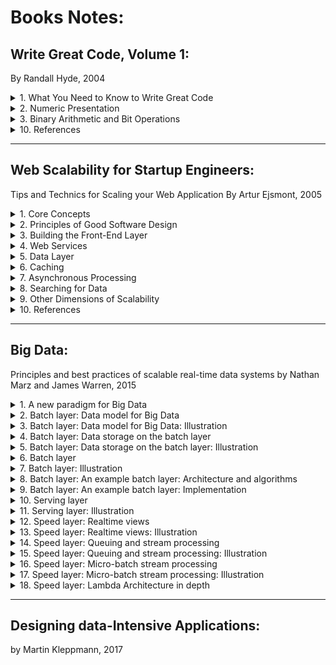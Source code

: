 # Books Notes:

## Write Great Code, Volume 1:
By Randall Hyde, 2004

<details>
<summary>1. What You Need to Know to Write Great Code</summary>
</details>

<details>
<summary>2. Numeric Presentation</summary>

- Radix: Base 
- Binary representation in programming languages: 
	- MASM t assembler adds a suffix: 
		- 1001b = 1001B = 10 base 10 
		- 1001 = One hundredand one base (radix) 10 
- Hexadecimal representation: 
	- How to make the difference between the numbers DEAD, BEEF, FEED, DEAF from standard program identifiers
	- C, C++, C#, Java add a prefix: 0xDEAD 
	- MASM adds a sufix h or H and should beggin with a digit (0-9): 
		- 0A001h, 234H
		- Something obiguous like "dead" would be written "0deadh" 
- Numeric String Presentation: 
	- Reading/writing a number from/to a user’s consol involve a string to number conversion (cin >> i in C++) 
	- A conversion from/to a string to/from a number is low 
	- It requires multiple steps
	- E.g., Conversation of a string to an unsigned integer: 
		- (1) Initialize an integer variable to 0 
		- (2) If there are no digits in the string, then the algorithm is complete and the variable holds the numeric value 
		- (3) Fetch the next digit (going from left to right) from the string 
		- (4) Multiply the variable by then and then add the digit fetched in step (3) 
		- Go to step (2) 
	- Converting an integer to a string takes even more effort 
		- It involves divisions by 10 
		- Division is very slow 
	- Great programmer will be careful the use of numeric/string conversions
		- Only use them when necessary 
- Internal numeric Representation: 
	- Make sure that your program use data objects that the machine can represent efficiently 
	- A Bit: 
	- A Nibble:
		- 4 bits
		- Most computer systems don’t provide efficient access to nibbles in memory 
	- A byte: 
		- 8 bits 
		- The smallest addressable Data item on many CPUs 
		- The CPU can efficiently retrieve data on a 8-bit boundary from memory 
		- It’s the smallest unit of a storage on most machines 
		- Many languages use bytes to represent objects that require fewer than 8 bits such as Boolean 
		- To describe bits within a bytes, a bit number is used: 
		- Bit 0: LO, the Low Order bit or Least Significant bit 
		- Bit 1: ...
		- Bit 7: HO, Highest Order or Most Significant bit 
	- A word: 
		- It has a different meaning depending on the CPU 
		- On some CPU, it’s a 16-bit Object 
		- On other CPU, it’s a 32-bit or 64-bit Object 
		- In the 80x86 terminology, it’s 16-bits quantity 
		- Bit number 0… 15, LO, HO 
	- A double word: 
		- It's also called: dword 
		- In the 80x86 terminology, it’s a 32-bit Object 
		- CPU handles efficiently objects up to a certain size (typically 32 or 64 bits) 
		- This doesn’t mean that we can’t work with larger objects 
		- It simply becomes less efficient to do so 
		- This is why you typically won’t see programme handling numeric objects much higher than about 128 or 256 bits
	- A Quad word: 64 bits 
	- A Long word: 128 bits (a convention in the book only) 
	- A tbyte: 
		- An 80-bit type that is on Intel 80x86 platforms 
		- The 80x86 CPU family uses tbyte variables to hold extended precision floating-point values and certain binary-coded decimal (BCD) values
- Signed Numbers - The 2’s complement numbering system: 
	- It uses the HO bit as a sign bit 
	- With n digits, we can represent -2^[n -1] to +2^[n-1] - 1
	- E.g., with a 8-bit number 0x80 (10000000) is the smalled 16-bit negative number
	- Negation Algorithm:
		- Invert all the bits in the number 
		- Add +1 and Ignore any overflow 
		- E.g. 1, 0x05 (+5) => (Inversion) 0xFA =>(+1) 0xFB (-5) 
		- E.g. 2, 0xFB (-5) => 0x04 => 0x05 (+5) 
		- E.g. 3, 0x80 (smallest negative number in 8-bit representation) => 0x7F => 0x80
	- Smallest negative number in n-bit doesn't have a positive representation in n-bit representation (see n-bit representation limit above)
	- A single negative value will have different representations depending on size of the representation:
		- E.g. 1, -64:
			- It's 0xC0 in a 8-bit representation 
			- It's 0xFFC0 in a 16-bit representation
		- E.g. 2, -126: 
			- It's 0x82 in 8-bit representation
			- It's 0xFF82 in a 16-bit representation
- Some useful Properties of Binary Numbers: 
	- If LO bit = 1 in a binary (integer) => odd
	- If LO bit = 0 in a binary (integer) => even 
	- If the n LO bit of a binary number all contain 0 => the number is evenly divisible by 2^n
		- 00011000 (+24) => it's divisible by 2^3 (+8)
		- 00101000 (+40) => it's divisible by 2^3 (+8)
		- 10101000 (-88) => it's divisible by 2^3 (+8)
	- If a binary value contains a 1 in bit position p and 0s everywhere else => it’s equal to 2^p
		- 00001000 (p: 3) is equal to 2^3 (+8)
		- 01000000 (p: 7) is equal to 2^7 (+128)
	- If a binary value contains all 1s from Bit 0 to bit p - 1 and 0 elsewhere => it’s equal to 2^p - 1
		- 00001111 (p: 4) is equal to 2^4 - 1 (+15)
		- 01111111 (p: 7) is equal to 2^7 - 1 (+127) 
	- Shifting all bits in a number to the left by 1 position multiplies the binary value by 2
		- Shift(00001110, -1):(14*2) 00011100 (1C:28)
		- What about signed binary numbers?
	- Shifting all bits of an unsigned binary number to the right by 1 position divides the number by 2
		- Shift(00001110, +1) (14/2) 00000111 (+7)
		- Shift(00000111, +1) (7/2) 00000011 (+3)
	- Multiplying 2 n-bit binary values together may require as many as 2*n bits to hold the result
	- Adding or substracting 2 n-bit binary values never requires more than n+1 bits to hold the result
	- Inverting all bits in a binary number is the same thing as negating (changing the sign) and then substracting 1 from the result
		- Not n = n * (-1) - 1
	- Incrementing (adding 1 to) the largest unsigned binary value for a given number of bits always produces a value of 0
	- Decrementing (substracting 1 from) zero always produces the largest unsigned binary value for a given number of bits
	- An n-bit value provides 2^n unique combinations of those bits
	- The value 2^n - 1 contains n bits, each containing the value 1
	- You should memorize all the powers of 2 from 2^0 through 2^16, as these values come up in programs all the time
- Sign Extension, Zero Extension, and Contraction:
	- Extension of a non-negative value is different from the extension of a negative value:
		- E.g. of a non-negative value: 0x40 in 8-bit is 0x0040 in 16-bit
		- E.g. of a negative value: 0x82 in 8-bit is 0xFF82 in 16-bit (see 2's compliment numbering system above)
	- The sign extension:
		- It's extending a value from some number of bits to a greater number of bits
		- It requires to copy the sign bit (1) into the additional HO bits in the new format
		- E.g., Assigning a smaller integer to a larger integer
		- It never fails but...
		- It isn't always free even if it seems easy
		- It may require more machine instructions than using data with 2 like-sized integer variables
		- It never fails
	- The zero extension:
		- It's the sign extension for unsigned values
		- It requires to copy 0 into the additional HO bits in the new format
		- It never fails but it isn't always free... see sign extension above
	- The sign contraction:
		- It's converting a value with some number of bits to the same value with a few number of bits
		- It can fail or generate a completly different number
		- E.g., sign contract of -448 from a 16-bit representation 0xFE40 to a 8-bit can fail or generate a different number 0x40 (+64)
		- C language simply stores the LO portion of the number into a smaller variable and throws away the HO portion 
		- The algorithm is:
		- 1st Check All HO bytes that we want to discard 
		- If any HO bytes contain a value different from either 0x00 or OxFF (sign), conversion can't be done
		- 2nd Check the HO bit of the resulting value
		- It must match every bit removed in the previous step (either 0s or 1s)
		- E.g., sign contract 16-bit values to 8-bit values:
		- 0xFF80 is possible (0x80): discarded byte is 0xFF, HO bit in the resulting number (80) is equal to bits removed (1s of 0xFF byte)
		- 0x0040 is possible (0x40): discarded byte is 0x00, HO bit in the resulting number (40) is equal to bits removed (0s of 0x00 byte)
		- 0x0100 isn't possible: discarded byte 0x01 isn't 0x00 nor 0xFF
		- 0xFF40 isn't possible: discarded byte 0xFF, HO bit in the resulting number (40) isn't equal to bits removed (1 of 0xFF byte)
	- Recommendations:
		- Use sign extension carefully as it isn't always free
		- Avoid sign contraction as much as possible
		- Compare the number to contract with upper and lower bounds values before contraction
		- In low-level languages such as C/C++, turn this into a macro (#define) otherwise our code may become unreadble
		- In high-level languages, a check may be done automatically, handle exceptions
- Saturation:

</details>

<details>
<summary>3. Binary Arithmetic and Bit Operations</summary>


</details>

<details>
<summary>10. References</summary>

- Books:
- Whitepapers:
- Articles:
- Talks:

</details>

---

## Web Scalability for Startup Engineers:
Tips and Technics for Scaling your Web Application
By Artur Ejsmont, 2005

<details>
<summary>1. Core Concepts</summary>

- Most scalability issues can be boiled down to just few measurements: 
	- Handling more data 
	- Handling higher concurrency levels 
	- Handling higher interaction rate 
- Vertical Scalability: 
	- Adding more I/O capacity by adding more hard drives in Redundant Array of Independent Disks (RAID) arrays 
	- I/O throughput and disk saturation are the main bottlenecks in database servers 
	- Adding more derived and setting up a RAID array can help to distribute reads and write across more devices 
	- RAID 10 
	- Improving I/O access times but switching to Solid-State drives (SSD). SSD and Sequential Read/write: The difference isn’t that big 
	- Even For some No SQL databases such as Cassandra, SSD is less attractive because of this sequential write/read
	- Reducing I/O operations by increasing RAM => this means more space for the file system cache and more working memory for the application
	- Improving network throughput upgrading network interfaces or installing new ones: 
		- Upgrade network provider’s connection or even upgrade your network adapters to allow greater throughput
	- Switching to servers with more processors or more virtual core (threads) 
	- Limits of Vertical Scaling: 
		- Cost: Cost of RAM of 256GB >>> RAM of 128GB ($18,000.00 >>> $3,000.00)
		- Database and applications limits due to Locks of share memory (lock contention)
- Isolation of services: 
	- It is moving different parts of the system to separate physical servers by installing each type of service on a separate physical machine
	- A service is an application like:
		- A web server (Apache for example) or 
		- A database engine (MySQL), 
		- File Transfer Protocol (FTP), 
		- DNS, cache, etc. 
	- Functional Partitioning: Divide your web app into smaller independent pieces and host them on separate machines 
		- Admin console where customers can manage their accounts: Machine 1, 
		- Main application business in Machine 2 
		- Each part of the app would use a different subdomain so that traffic would be directed to it based simply on the IP address of the web server 
- Content Delivery Network (CDN): 
	- It is a pScalability for Static Content 
	- A CDN is a hosted service that takes care of global distribution of static files (images, JavaScript, CSS, videos) 
	- It works as an HTTP proxy: 
		- Clients that need to download static files connect to one of the servers owned by the CDN provider instead of your servers 
		- If the CDN server doesn’t have the requested content yet, it asks your server for it and caches it from then on
	- This will reduce the amount of bandwidth your servers need
	- CDN would serve static content from the closest data center
- Horizontal Scalability: 
	- Distribution of the Traffic
	- Horizontally Scalable systems don’t need strong servers; they usually run on lots of cheap “commodity” servers
	- But it requires a specific architecture (different from 1 server system architecture)
	- Areas where it is easiest to achieve horizontally Scalability: Web Servers, Caches
	- Area where it is more difficult: databases, other persistence stores
	- Round-Robin DNS service: 
		- It used to distribute traffic among web servers 
		- It is a DNS server feature allowing you to resolve a single domain name to one of many IP addresses 
		- Once a client received an IP address, it will only communicate with the selected server 
- Web Services Layer (7): 
	- It contains our application logic (business)
	- It is decoupled from the front-end layer (presentation and business logic are decoupled)
	- It makes "Functional Partitions" easier to create
	- The communication protocol used between front-end app. and web services is usually "Representational State Transfer" (REST) or Simple Object Access Protocol (SOAP) 
	- They should be kept Stateless: this make easier to scale them horizontally
	- They're often deployed in parallel to front-end application servers rather than hidden behind them (because they're exposed to 3rd-Parties and directly to customers)
- Additional Components: Since frond-end servers and web services are stateless, web applications often deploy: 
	- Object caches (5): used by bother frond-end application servers and web services
	- Message queues (6): used to postpone some of the processing to a later stage and to delegate work to queue worker machines 
	- Queue Worker Machines (10): they're offline job-processing servers providing high-latency functions (such as asynchronous notifications and order fulfillment
- Data Persistence Layer: 
	- Most difficult layer to scale horizontally
	- It is an area of polyglot persistence: 
		- Where multiple data stores are used by the same company to leverage their unique benefits
		- It allows better scalability
- Application Architecture: 
	- Domain-Driven Design: It should evolve around the business model (it shouldn't revolve around a framework or any particular technology)
	- Front-end:
		- The layer translating between the public interface and internal service calls
		- It will live in Front-end Servers (should be as dumb as possible, see Front-end layer above)
		- It should allow communication over HTTP (AJAX, web sessions, for example)
		- It should be as a plugin that could be removed, replaced or plugged back in, plug mobile front-end or command line front-end
		- It should be decoupled from the web service layer (business logic) 
		- It shouldn't be aware of any databases/3rd-party services
		- It could send events to message queues and use cache back ends to increase the speed and scaling
		- Whenever we can cache an entire (fragment of) HTML page, we save much more processing time than caching just the related database query 
	- Web Services: 
		- This is called: Service-Oriented Architecture (SOA)
		- I don't consider SOAP, REST, JSON or XML in the definition of SOA, as they are implementation details
		- It will live only in the web services layer
		- It is where most of the processing has to happen
		- It is where most of the business logic should live
		- Multi-Layers Architecture, Hexagonal Architecture, Event-Driven Architecture
	- Supporting Technologies:
		- Message queues, application cache and search engine
		- They are usually 3rd party software products configured to work with our system
		- They could be considered as black boxes in the context of architecture
		- Data stores (Databases): they should also be considered as black boxes and as plug-and-play extensions
		- 3rd-party services: 
			- They are put outside of our system boundary 
			- They should be isolated by wrapping them in a layer of indirection (a good way to minimize the risk and our dependency on their availability)
	- Figure 1-10 High-level overview of the data center infrastructure:
		- ![Figure 1-10 High-level overview of the data center infrastructure](https://s3-us-west-2.amazonaws.com/hamidgasmi.com/Books/WebScalabilityforStartupEngineers/1-CoreConcepts-01.png)

</details>

<details>
<summary>2. Principles of Good Software Design</summary>

- Simplicity: Keep thing simple but no simpler
- Hide Complexity and Build Abstraction 
	- Local simplicity is achieved by ensuring that you can look at any single class/module/application and quickly understand what its purpose is and how it works 
		- When we look at a class:
			- We should be able to quickly understand how it works without knowing all the details of how other remote parts of the system work
			- We should only have to comprehend the class at hand to fully understand its behavior 
		- When we look at a module, 
			- We should be able to disregard the methods and think of the module as a set of classes 
		- When we look at an application, 
			- We should be able to identify key modules and their higher-level functions, 
			- but without the need to know the classes’ details 
		- When we look at a System, 
			- We should be able to see only our top level applications and identify their responsibilities 
			- without having to care about how they fulfill them 
	- At module level: No class should depend on more than few other interfaces or classes 
	- Avoid over engineering: 
		- This means building a solution that is much more complex than is really necessary
		- When we try to predict every possible use case and every edge case, we lose focus on the most common use cases
		- Good design allows you to add details and features later 
		- Build iteratively 
	- Test-Driven Development: 
		- Write tests first then implement the actual functionality 
		- Since we write tests first, we wouldn’t add unnecessary functionality as it would require us to write tests for it as well 
		- This allow us to focus on the output first (in other words the clients needs) before jumping on the solution 
		- Models of Simplicity in Software Design: 
			- Grails, Hadoop and Google Maps API are a few models of simplicity (great places for further study) 
			- Grails: Read Grails in Action and Spring Recipes 
			- Hadoop: (mapReduce paradigm, Hadoop platform). Open source
			- To read: MapReduce white paper and Hadoop in Action 
- Loose Coupling: to keep coupling between parts of our system as low as necessary
	- Avoiding unnecessary coupling by generating public getters/setters: never do it 
		- Make them protected/public only when it is really necessary 
		- Hide as much as we can and expose as little as possible 
	- Avoiding unnecessary coupling: 
		- When clients of a module/class need to invoke methods in a particular order for the work to be done correctly 
		- Often it's caused by bad api design, such as the existence of initialization functions 
		- Clients of modules/classes shouldn’t have to know how you expect them to use our code 
	- Avoiding unnecessary coupling by avoiding circular dependencies between layers of the same application/modules/classes 
	- A diagram of a well-designed module should look more like a tree (directed a cyclic graph) rather than a social network graph 
	- E.g. of loose coupling: the design of Unix command-line programs and their use of pipes
	- E.g. of loose coupling: Simple Logging Facade for Java (SLF4J) 
		- To check it’s structure and to compare to Log4J and Java Logging API 
	- Books to read regarding loose coupling: 1,2,10,12,14,22,27,31 
	- DRY - Don’t Repeat yourself: 
		- Avoid reimplementing functions that exists: hashing functions, sorting, b-trees, model view controller (MVC) frameworks, database abstraction layers 
		- Use libraries/tools/frameworks that do exist. Start 1st by searching online if there are any open-source alternative available out there 
		- Use Design Patterns. Books: 1, 7,10,36,1 
		- Create web services to avoid duplicating a functionality into each application 
	- Coding to Contract or coding to interface: 
		- By creating explicit contracts, we extract the thing that clients are allowed to see and depend upon 
		- For methods, the contract is their signature 
		- For classes, the contract is the public interface of the class: all accessible method and their signatures 
		- For modules, the contract includes all the publicly available classes/interfaces and their public method signatures 
		- For applications, the contract means some form of a web service API specification 
		- We should depend on the contracts instead of implementation whenever we can 
		- Interfaces should only depend on other interfaces and never on concrete classes 
		- Classes should depend on interfaces as much as possible 
	- Draw Diagrams: 
		- Use case, class diagram, module diagrams 
		- UML books: 1,7,10 
		- Tool: Cloud based too: draw.io 
- Single Responsibility: 
	- Classes should have one single responsibility and no more 
	- This will let our module/application/system decoupled and makes easy our unit tests
	- Guidelines: If a class breaks any of the guidelines below, it is a good indicator that we may need to revisit and potentially refactor it 
	- Class Length: Keep a class length below 2 to 4 screens of code 
	- Dependency: Ensure that our class depend on no more than 5 other interfaces/classes 
	- Ensure that a class has a specific goal/purpose 
	- Class Comment: 
		- Summarize the responsibility of the class in a single sentence
		- Put it in a comment on top of the class name 
		- If we find it hard to summarize the class responsibility, it usually means that our class does more than one thing 
	- On the higher level, module or application we should 
		- limit the scope of each of them 
		- Isolate them from the rest of the system by using an explicit interface (a web service, for example) 
		- summarize its responsibility in 1 or 2 sentences 
	- Helpful Concepts: 
		- Design Patterns as strategy, iterator, proxy and adapter (books: 5, 7) 
		- Domaine-driven design (book: 2) 
		- Good software design books (1, 3, 7)
- Open-Closed Principle: 
	- It stands for "open for extension and closed for modification" 
	- It "... Maximizes the number of decisions not made." - Robert Martin
	- It allows us to leave more options available and delay decisions about the details 
	- It reduces the need to change existing code 
	- We should make the code flexible: Generic types, Interfaces, Comparators
- Dependency Injection: 
	- It provides references to objects that the class depends on, instead of allowing the class to gather the dependencies itself 
	- It is about knowing as little as possible: 
		- It allows classes to "not know" how their dependencies are assembled, 
		- Where they come from, or what actual implementation are fulfilling their contracts 
	- It can be summarized as:
		- Not using the "new" keyword in our classes and 
		- Demanding instances of our dependencies to be provided to our class by its clients 
		- We could use a constructor-based dependency injection 
	- It is limited to object created and assembly of its dependencies 
	- E.g., Java Spring framework or Grails framework 
- Inversion of Control (IOC): 
	- It is a broad principle that includes Dependency Injection principle
	- It is a method of removing responsibilities of a class to make it simpler and less coupler to the rest of the system 
	- It is not having to know who will create and use your objects, how, or when 
	- Instead of us being in control of creating instances of our objects and invoking methods, 
	- We become the creator of plugins or extensions to the framework 
	- IOC will look at the web request and figure out which classes should be instantiated and which components should be delegated to
	- E.g., Spring, Symfony, Rails, Java EE containers 
	- Components of a good IOC framework include the following: 
		- We can create plugins for our framework 
		- Each plugin is independent and can be added or removed at any time 
		- Our framework can auto-detect these plugins, or there is a way of configuring which plugin should be used and how 
		- Our framework defines the interface for each plugin type and it isn't coupled to plugins themselves 
- Designing for Scale: 
	- It comes with costs: 
		- 90% of startups fail; 
		- 9% succeed moderately and have limited scalability need; 
		- < 1% of them ever grow to the size that requires horizontal scalability 
	- Do not overengineer by preparing for scale that we will never use
	- Estimate first carefully the most realistic scalability needs of our system and design accordingly
	- Could be broken down to 3 basic design techniques: 
		- Adding more clones: adding indistinguishable components 
		- Functional partitioning: dividing the system into smaller subsystem based on functionality 
		- Data partitioning: keeping a subset of the data on each machine 
- Adding More Clones: 
	- It is the easiest and most common scaling strategy 
	- It is design our application in a way that would allow to scale by simply adding more clones (an copy of a component or a server) 
	- It is to be able to send each request to a random clone and get a correct result 
	- Pay attention to where you keep the application state and how we propagate state changes among our clones 
		- It works best for stateless services: it doesn't depend on the local state of the server so processing the request doesn't affect the way the service behaves)
		- Not stateless services are also using this technique. It is challenging though because we need to find ways to synchronize (by using replication for example) all clones and make them interchangeable 
	- Adding more Web Servers Clones: 
		- It is to distribute the load equally among the all web servers 
		- It is done by a load balancer 
- Functional Partitioning: 
	- It is about creating subsystems out of different parts of our system 
	- From infrastructure perspective, functional partitioning is the isolation of different server roles 
	- We divide our data centers into different server types: object cache servers, message queue servers, queue workers, web servers, data store engines, and load balancers 
	- It is the key practices of SOA architecture 
	- Our services could share underlying infrastructure (data store servers, for example) or they could be hosted separately. By giving our services more autonomy, we promote coding to contract and allow each service to make independent decisions as to what components are required and what the best way to scale them out is 
- Data partitioning: 
	- It is to partition the data to keep subsets of it on each machine instead of cloning the entire data set onto each machine 
	- It is the most complex and expensive technique because we need to be able to locate the partition on which the data lives before sending queries to the servers and that queries spanning multiple partitions may become very inefficient and difficult to implement 
	- Share-nothing principle:
		- each server has its own subset of data, which it can control independently 
		- Each node (server) is autonomous and propagation (replication) and locking aren't needed 
- Design for Self-Healing (Availability, monitoring): 
	- It is designing software for high availability and self-healing 
	- A system is considered available as long as it performs its functions as expected from the client's perspective 
	- It doesn't matter if the system is experiencing internal partial failure as long as it does not affect the behavior that clients depend on 
	- Systems are measured in the "numbers of nines":
		- A system with availability of 2 nines is available 99% of the time (3.5 days of outage per year) 
		- A system with availability of 5 nines is available 99.999% of the time (5 minutes of outage per year) 
	- Failure must be considered a norm, not a special condition (hope for the best but prepare for the worst): with 1000 servers can easily give us a few failing servers every single day. There're other reason for failure such as power outages, network failures (timeouts for example) and human errors 
	- E.g.:
		- Netflix's Chaos Monkey. Netflix decided that the best way to prove that the system can handle failures is to actually cause them on an ongoing basis and observe how the system responds 
		- Crash-Only concept: the system should always be ready to crash, and whenever it reboots, it should be able to continue to work without human interaction (CouchDB implement this concept and doesn't even provide any shutdown functionality: if you want to stop a CouchDB instance, you just have to terminate it) 
	- In practice, it is mainly about removing single points of failure and graceful failover 
		- Single point of failure is any piece of infrastructure that is necessary for the system to work properly 
		- E.g., DNS server (Domain Name System) if we have only one; database master server; file store server 
		- Solution 1: Redundancy (if it is a good investment): is having more than one copy of each piece of data or each component of the infrastructure 
		- Solution 2: without a redundancy, special attention + prepare a disaster recovery plan (business continuity plan) for all pieces of infrastructures 
	- Self-Healing example: it is about minimizing the mean time to recovery and automating the repair process. An example is: Cassandra 
		- Mean time to recovery is the key component of the availability equation. Mean time to failure / (mean time to failure + mean time to recovery) 
		- So if you can't control mean time to failure (if you're using cloud infrastructure for example), we need to focus on mean time to recovery. In fact, Cloud hosting services like AWS use cheaper hardware, trading low failure rates for low price

</details>

<details>
<summary>3. Building the Front-End Layer</summary>

- Approaches to building web application:
	- Traditional multipage web application: 
		- Each request result is the browser reloading an entire page with the response received from the server
		- 2 decade old but still used for its simplicity
		- In the scope of this book
	- Single-page application (SPAs):
		- These execute the most business logic in the browser
		- They built in JavaScript (mainly)
		- Web servers often reduced to providing a data api and security layer
		- Any action on user interface, JavaScript code may initiate asynchronous calls to the server to load/save data
		- Based on the response received, JavaScript code replaces parts of the user interface
		- Popular with AngularJS and mobile app framework like Sencha Touch and Ionic
		- It isn’t in this book scope
	- Hybrid applications:
		- They way modern web application are built
		- Hybrid of 2 approaches above
- Managing State
	- State: it is any data The would have to be synchronized between servers to make them identical
	- Stateless: property of a service/server/object 
		- It doesn’t hold any data (state)
		- It makes instances of the same type interchangeable
		- It allows better Scalability
		- They delegate to external services/servers/objects any data that need to be synchronized across other servers/services/objects
	- Stateful:
		- It does hold data that other instances can’t access
		- Examples: user session data, local files, local memory state, locks
- Types of states stored in the frontend layer:
	- Managing HTTP Session:
	- HTTP protocol is stateless
	- There’re techniques to create a concept of a session on top of HTTP so that sever could recognize multiple requests from the same user as parts of same session
	- HTTP Sessions are implemented using cookies
	- To make services dealing with sessions stateless, there’re 3 ways:
		- Store session state in cookies: simple but could reduce performance if session size is big
		- Delegate the session storage to an external data store: Memcached, Redis, DynamoDB, Cassandra, Teracotta an object-clustering technology for Java JVM-based languages (Groovy, Scala, Java) Teracostta allows for transparent object access from multiple machines by introducing synchronization, distributed locking , and consistency guarantees
		- Use a load balancer that supports sticky sessions: web servers are stateful but the load balancer assigns a web server for each client and by injecting a load balancer cookie (additional) to the responses, it allows to keep track of each user is assigned to which server It isn’t recommended!
- Managing files: there’re 2 types of files
	- User-generated content being uploaded to our servers
	- Files generated by our system that need to be downloaded by the user:
		- Sometimes, we can get away with generating files on the fly and avoid storing them
		- But in many cases, we need to store the files in their exact form to ensure they will never change (invoices)
	- Technology: Simple Storage Service (S3 private or public bucket), Azure Blob Storage as the distributed file storage for our files. Cheap and a good fit in the early stages of development, when it may not make sense to store all files internally on our infrastructure
	- Public files: We should always use a content delivery network (CDN) provider to deliver public files to our users. By setting a long expiration policy on public files, we’ll allow CDN to cache them effectively forever. Then, the original servers will receive less traffic, thereby making them easier to scale
	- Private files: CDN isn’t used. Simple storage service (S3 private bucket, for example)
	- Technology 2: 
		- build our own file storage and delivery solution 
		- Look for open source components, but we’ll most likely need to build and integrate the system ourself (considerable amount of work) 
		- To use Redundant Array of Independent Disk (RAID) controllers and distribute files among your file servers (if lot of files to store but do not need a lot of throughput) 
		- Think about high availability issues (Redundancy on 1 drive may not be enough, to store files on multiple physical servers) 
		- Think about a lot of concurrent reads and writes on the same files
		- We may then need to partition a larger number of smaller file servers or use SSDs to prove higher throughput and lower random access times
		- To consider partitioning our files by uploading them to a randomly selected server and then storing the location of the file in the metadata database. As we need more servers, we can then use weighted random server selection, which allows us to specify the % of new files written to each node
		- High availability can be achieved by RAID controllers, or make our application copy each file to 2 servers at same time or use something like rsync to keep each of our “master” file servers in sync with the slave
	- Technology 3: opt for an “out of the box”, open-source data store to store our files. MongoDB allows us to store files within a MongoDB cluster by using GridFS 
		- GridFS is a MongoDB extension that splits files into smaller chunks and stores them inside MongoDB collections as if they were regular documents
		- Benefit: we only need to scale 1 system, and we can leverage partitioning and replication provided by MongoDB instead of implementing our own
		- It may add some performance overhead
	- Technology 3 Similar: Astyanax Chunked Object Store release as open-source by Netflix
		- It uses Cassandra as the underlying data store
		- This allows us to leverage Cassandra’s core features like transparent partitioning, redundancy, and failover
		- It then adds file storage-specific features on top of Cassandra’s data model
		- It optimized access by randomizing the download order of chunks to avoid hotspots within the cluster
		- It may add some performance overhead
		- Learn more about distributed file systems like google file system (GFS), Hadoop Distributed File System (HDFS), ClusterFS, and fully distributed and fault-tolerant design
- Managing Other Types of State:
	- E.g., local server cache, application in-memory state, resource locks
	- Frontend cache could be inconsistent and application are sensitive to that (eCommerce cached prices)
		- if they’re in each web server. For example: real-time bidding application. Complexity to coordinate invalidation of old cached data in all caches
		- Solution (Stateless): Shared Object Cache: so there is only 1 copy of each object and it could invalidate more easily
		- Some use cases aren’t sensitive to cache inconsistency. For example, online blogging plateform like Tumblr.com
	- Resource Lock:
		- They’re used to prevent race conditions and sync access shared resources
		- In some cases, they’re used in frontend layer to guarantee exclusive access to some resources 
		- Distributed Lock System is needed here: 
		- lock state should be pushed out of the application server (same way as http state)
			Create an independent service for locks
			Used this service on all web app servers to share locks globally
			Downside: increases latency
			Tech related to Java: Zookeeper with Curator library developed by Netflix. 47, L16, L17
			Tech related to PHP or Ruby: simple lock based on atomic operations of NoSQL data stores (add operation in Memcached)
			Locks could be implemented with Redis, MySQL and postgreSQL
- Components of the Scalable Front End
	- DNS(Domain Name System):
	- It is to find the server IP address
	- It is recommended to use a 3rd party hosted service
	- Amazon Tech: Route 53 (it is seamlessly integrated with amazon ecosystem such as Elastic Load Balancer)
	- Amazon Tech: latency based routing of Route 53 to direct clients to the closest data center. L20-L21-L22. It works as GeoDNS but the data center is selected based on the latency measurement It is more robust than GeoDNS as measurements could change over time, depending on network congestion, outages, and routing pattern 
	- GeoDNS: Data center is chosen based on location of the client
	- Other tech: easydns.com, dnsmadeeasy.com, dnsimple.com, dyn.com: they all offer similar level of service, latencies and uptime guarantees (L23-L34)
	- Load Balancers:
		- Before, DNS used to be used as load balancers (Round-Robin DNS). It is not recommended now a days since they aren’t transparent for clients (removing or adding a web server isn’t good since clients may have cached the IP address and will still use the old ones + propagation delays)
		- It is recommended to use a load balancer. DNS will have 1 IP address. No dns change is load balancers are removed/added
		- Benefit 1: hidden server maintenance:
			Take a web server out or the load balancer pool
			Wait for all active connections to « drain » and the safety shut down the web server without affecting even a single client
			Good for « rolling updates » and deploy new software across the cluster without any downtime
		- Benefit 2: Seamlessly increase capacity:
			Add more web servers at any time: transparent for clients
		- Benefit 3: efficient failure management
			Quickly Remove any faulty server and replace it if needed
		- Benefit 4: automated scaling:
			If cloud based hosting with ability to configure auto-scaling 
			Amazon, open stack, rackspace
			Add/remove servers could be done automatically throughout the day
		- Benefit 4: effective resource management:
			To use Secure Sockets Layer (SSL) offloading to reduce web servers needs
			Also called SSL termination
			It is a load balancer feature allowing us to handle all SSL encryption/decryption work on the load balancer and use unencrypted connections internally »
			It is recommended
	- Load Balancer as a Hosted Service:
		- If web app is hosted on AmazonEC2 or Azure: this solution is then recommended
		- Elastic Load Balancer (ELB): it is cheapest and simplest solution to start with (one less component to manage)
		- ELB scales transparently (done by Amazon)
		- ELB has built-in high availability. Do not worry about it becoming a single point of failure
		- ELB is cost effective with minimal up-front costs
		- ELB integrates with auto scaling and allows for automatic EC2 instance replacement in case of web server failures
		- ELB can perform SSL termination
		- ELB supports graceful back-end server termination by use of the connection draining feature
		- ELB can be fully managed using Amazon SDK so that we can automate LB config changes 
		- Downside of ELB: it needs some time to « warm up » and scale out. If you get sudden spikes in traffic that requires doubling capacity in a matter of seconds or minutes, ELB may be be too slow
		- They (ELB or Azure’s LB) allow internal load balancers
	- Self-Managed Software-Based Load Balancer:
		- It is an open-source software-based LB
		- Good If hosted on a cloud with LB or doesn’t meet our requirements
		- Tech Reverse Proxy such as Nginx
		- Specialized open-source LB product like HAProxy
		- Nginx is also a reverse HTTP proxy: it can cache http responses from our servers. This quality makes it a great candidate for internal web service LB
		- HAProxy: simple. It has built-in High-Availability support. Could be configured either as a layer 4 or layer 7 LB
			When it is set up to be a Layer 4 proxy, it doesn’t inspect higher level protocols to distribute the traffic. This allow HAProxy to be a LB for any protocol, not just HTTP/HTTPs
			When it is set up to be a Layer 7 proxy, it supports sticky sessions and SSL termination but needs more resource in this case
	- Hardware Load Balancer:
		- A dedicated device for LB
		- Good if we’re hosting a high-traffic website in our own physical data center
		- Tech: devices like Big-IP from F5 or Netscaler from Citrix
		- Hardware optimized for LB: L25-L26
		- Expensive
- Web Server:
	- They shouldn’t have much business logic
	- They should be treated as a presentation and web service results aggregation Layer
	- Tech: dynamic languages: PHP, Python, Groovy, Ruby, JavaScript (Node.js). They make frontend problems easy to solve such as SEO, AJAX, internationalization, and daily template changes
	- Not recommended tech: pure java or C or a constraining framework like Java EE, JSF, or CGI
	- It is beneficial to have the same technology stack across all of our layers
	- How to choose a tech stack: L27-L28
- Caching:
	- 1st integrate a CDN: we can use it to proxy all of the web requests coming to our servers, or we can use it solely for static files like images, CSS, and JavaScript files Not all web app can use a CDN to effectively cache entire pages
	- 2nd implement reverse proxies: CDN isn’t always possible: more personalized our content is and the more dynamic the nature of our web app, the harder it becomes to cache entire http responses. In this case, we may be better off deploying our own reverse proxy servers to gain more control over what is cached and for how long Reverse proxies tech: Varnish, Nginx
	- 3rd Store data directly in the Browser: modern browsers allow us to store up to megabytes of data
		- Good for web app for mobile clients or SPAs
	- 4th Object Cache on Web Servers: if requests can’t be satisfied from browser caches or reverse proxies
		- Tech: Redis, Memcached
		- Examples: Facebook w62, Printerest L31, Reddit L32, Tumblr L33
- Auto-Scaling:
	- Scale out or scale down automatically depending on the volume of the traffic and server load
	- It is a technique rather than a component of our infrastructure
	- By using the history volume of the traffic (days, weekends, time of the day), scale out or scale down accordingly
	- Tech: Amazon, azure, Rackspace
	- For Amazon requirement for auto-scaling:
		- EC2, 
		- Create a web server image (Amazon Machine Image -AMI
		- Configure AMI to be able to bootstrap itself and join the cluster automatically
		- Everything needed for a new EC2 instance to be fully functional web server must be in the AMI file itself, passed in by AMI launch parameters, or fetched from a remote data store
		- We can also use Amazon storage services like SimpleDB to store bootstrap configuration for EC2 instances
		- Next, we can create an auto-scaling group to define scaling policies. It is a logical presentation of our web server cluster and it can have policies like « add 2 servers when CPU utilization is over 80% »
		- Amazon has a powerful policy framework, allowing us to schedule scaling events and set multiple threshold for different system metrics collected by Cloud Watch (a hosted service used to gather system-level metrics) »
		- When we create an auto-scaling group, we can also decide to use Amazon ELB. Then new instances added to the auto-scaling group will be automatically added to the LB pool as soon as they complete boostrapping
		- Peak: good user experience?
		- Trough: in a cost-effective manner
- Deployment Examples:
	- AWS Scenario:
		- Good for young startups
		- Amazon CloudFront: Amazon’s CDN
		- S3 buckets: location to store static files. It could be public or private
	- Private Data Center: 
		- CDN and DNS is recommended to use a 3rd party providers
	- Private data center good if:
		- We may require more predictable latencies and throughput. Hosting on our own hardware let’s us achieve submilisecond server-to-server round trips
		- Hardware servers are much more powerful than virtual servers. We’ll need many fewer machines when migrating from the cloud to bare hardware
		- Buying servers up front is expensive for a small company, but once it’s network engineering team grows and is managing over hundred servers, it may become cheaper to have our own servers rather than renting « compute units » Vertical scaling is in general more effective when done using our own hardware (RAM, I/O, SSD drives are still very expensive in the cloud when compared to regular servers)
		- Strict legal restrictions
	- Shared files deployment: depends on the throughput and data size. It is recommended solutions where the application doesn’t have to know how files are stores and replicated 
		- FTP server (File Transfer Protocol): simple
		- SAN (Storage Area Network): sophisticated
		- NoSQL data stores: sophisticated
	- We’ll need to be able to serve these files via a CDN:
		- We’ll need to put a layer of web servers in front of our file storage to allow public access to our files via the CDN
	- Books: 8, 48, 49
		- Modern web framework Spring: 14
		- Grails: 22,34: they promote good web app architecture
		- Cloud hosting: 29, w34-w36,w38

</details>

<details>
<summary>4. Web Services </summary>

- Designing Web Services:
	- Web Services an an Alternative Presentation Layer:
		- Oldest approach: Build web app 1st and then add web services on top of it
		- Monolithic approach
		- Easy to implement. Could be good for MVPs since business model isn’t tested. But not good from scalability perdpective	
	- The API-First Approach:
		- It is a new approach
		- It implies designing and building api contracts first and then building clients consuming that API
		- It came 1st as a solution to the problem of multiple user interfaces
		- It is usually much more difficult in practice than it might sound
		- It is better suited for more stable companies than it is for early-phase startups
		- It may be a cleaner way to build software, but it requires more planning, knowledge about your final requirements, and engineering resources as it takes more experience to design a scalable web service and make it flexible at the same time
	- Pragmatic Approach:
		- Learn and fail fast: no api first approach
		- Then once the idea is tested, implement a web service
		- As a result of this mixed approach, we’re likely going to end up with a combination of tightly coupled small web applucation of little business value and a set of web services fulfilling more significant and well-defined needs
- Types of Web Services:
	- Function-Centric Services:
		- The concept is to be able to call functions’ or objects’ methods on remote machines without the need to know how they are implemented (language, architecture)
		- All arguments and data needed to execute that function would be serialized and sent over the network to a machine that is supposed to execute it… serialize the result and send it back over the network
		- In practice, this was much more difficult to implement across programming languages, Central Processing Unit (CPU) architectures, run-time environments as everyone had to agree on a strict and precise way of passing arguments, converting values, and handling errors… additionally, we have to deal with resource locking, security, network latencies, concurrency, and contracts upgrades
		- There were a few types: Common Object Request Broker Architecture (CORBA), Extensible Markup Language - Remote Procédure Call (XML-RPC), Distributed Component Object Model (DCOM), and Simple Object Access Peotocol (SOAP)
		- SOAP became the dominant technology
		- SOAP implementation is to use XML to describe and encode messages and the HTTP to transport request and responses between clients and servers (WSDL and XSD files)
		- Impraticable with web technologies like PHP
		- We can’t use HTTP-level caching with SOAP: because soap requests are issued by sending XML documents (request parameters and method names are contained in the XML document itself The Uniform Resource Locator URL doesn’t contain all the information needed to perform the remote procedure call)
		- The fact above makes SOAP much less scalable in applucation where the web service response could be cached by a reverse proxy
		- Some SOAP ws-* are stateful
		- Not recommended!
	- Ressource-Centric Services
		- Each resource can be treated as a type of object, and there are only few operations that can be performed on the objects (create, delete, update, and fetch)
		- REST Framework: an HTTP service with a routing mechanism to map the URL patterns to our code
		- Drawbacks: Clients won't be able to auto-generate the client code or discover the web service behavior
		- Benefit: it is less strict, allowing nonbreaking changes to be released to the server side without the need to recompile and redeploy the clients
		- A way to go around the problem of discoverability is for the service provider to build and share libraries for common languages Client code needs to be written only once and then can be reused by multiple customers/partners This puts burden on the service provider, but allows you to reduce onboarding friction and create even better abstraction than autogenerated code would
		- Security: the client would 1st authenticate (often using Oauth 2) and then provide the authentication token in HTTP headers of each requests 
		- REST services depend on HTTPS
		- They're stateless and public operations performed using GET method could be cached transparently by HTTP caches
- Scaling REST Web Services - Keep Service Machines Stateless:
		- Push all shared state out of our web service machines onto shared data stores like object caches, databases, and message queues (see previous chapter)
		- The only type that is safe to keep on our web service machines are cached objects, which don't need to be synchronized or invalidated in any way. By definition, cache is disposable and can be rebuilt at any point of time, so server failure doesn't cause any data loss
		- Use cases where we'll need to share some state between our web service machines:
			- Security: as our web service is likely going to require clients to pass some authentication token with each web service request (token to be validated on the web service side). The best approach is to use a shared in-memory object cache by mapping the authentication token and have each web service machine reach out for data needed at request time (this makes easy to invalidate it when users' permissions change)
			- How to support resource Locking: this could be handled by distributed lock systems (Zookeeper) or develop our own lock service using a data store of our choice. To make sure our web services scale, we should avoid resource locks for as long as possible and look for alternative ways to synchronize parallel processes (it is challenging and creates an opportunity for our service to stall or fail) Alternatives of locks are sometimes possible: use optimistic concurrency control where we check the state before the final update; use message queues as a way to decouple components and remove the need for resource locking
			- How to avoid deadlocks: If we decide to use locks, it is important to acquire them in a consistent order. For example, if we're locking 2 user accounts to transfer funds between them, make sure we always lock them in the same order (the account with an alphanumerically lower account # gets locked first)
			- Lock granularity: if we go with locks, we need to strike a balance between having to acquire a lot of fine-grained locks and having coarse lock that block access to large sets of data 
			- Fine-grained locks increase latency as we keep sending requests to the distributed locks service. They may also increase the complexity and losing clarity as to how locks are being acquired and from where => source for deadlocks
			- Few coarse locks: may reduce the latency and risk of deadlocks, but we can hurt our concurrency at the same time, as multiple web service threads can be blocked waiting on the same resource lock		
		- Application-level transactions: transactions can become difficult to implement, especially if we want to expose transactional guarantees in our web service contract and then coordinate higher-level distributed transactions on top of these services
			- A distributed transaction is a set of internal service steps and external web service calls that either complete together or fail entirely (it is similar to database transaction). The most common method of implementing distributed transactions is the 2 Phase Commit (2 PC) algorithm Stay away from distributed transactions and consider alternatives instead
			- Alternative 1: is to not support them at all
			- Alternative 2: is to provide a mechanism of compensating transaction. A compensating transaction can be used to revert the result of an operation that was issued as part of a larger logical transaction that has failed
- Scaling REST Web Services - Caching Service Responses:
		- It is about using the power of HTTP protocol caching (Get requests: Make sure 1st than it doesn't cause any state change or data updates... Even logs that could be useful for BI and advertising teams)
		- Be careful to web servers' local object caches. This could make each local cache to have its version
		- Identify web services which require authentication and which do not 
			- Authenticated REST endpoints could make each user to see different data based on their permissions. This means that the URL isn't enough to produce the response for the particular user
			- Instead the HTTP cache would need to include the authentication headers when building the caching key
			- This cache separation (a separate cache for each user) is good if our users should see different data, but it is wasteful if they should actually see the same thing
			- Authenticated REST resources by using HTTP headers like Vary
			- To leverage HTTP caching: make as many of our resources public as possible. This allows us to have a single cached object for each URL
- Scaling REST Web Services - Functional Partitioning:
		- It is a way to split a service into a set of smaller, fairly independent web services, where each of them focuses on a subset of functionality of the overall system
		- For example for an e-Commerce website, we could have two functional partitioning. 1st one for products and the second one for customers
		- The 2 functional partitioning could have differences in access patterns (More reads for products; more write for customers) => this result in different scalability needs
		- Does it make sense to use the same caching for both services?
		- Does it make sense to use the same type of data store?
		- Are both services equally critical to the business, and is the nature of the data they store the same?
		- Do we need to implement both of these vastly different web services using the same technology stack?
		- It would be best if we could answer "No" to these questions
		- Be careful of performing functional partitioning too early or creating too many partitions: when new use cases arise that require a combination of data and features present in multiple web services. For example, what if we need to built a recommendation service where we need data from both services (products and customers)

</details>

<details>
<summary>5. Data Layer</summary>

- Scalling a relational database engine (MySQL):
	- Replication: have multiples copies (clones) of the same data stored on different machines
		- Master-Slaves replication:
			- 1 Master dedicated for clients' writes requests (CUD: Creates, Updates, Deletes)
			- N Slaves dedicated for clients' read requests (R: Reads)
			- Synchronization (Master - Slave servers) is done through a log file called a binlog
			- The master writes CUD binlog statements in with a statement sequence # 
			- Each Slave server copies statements from binlog file to its a relay log file. Then statements are executed on slave's dataset 
			- Each slave server maintains the offset of the most recently seen statement from which to execute next statements
			- Master and its Slaves servers replication is asynchronous: The master server writes on its own binglog file regardless if any slave servers are connected or not. The slave servers know where they left off and make sure to get the right updates
			- Therefore, Master and Slaves servers are decoupled	
			- Replication lag: it takes some time to a data to be replicated on all slave servers. It should take < 1 second
			- Reads could be distributed on slave server (a Slave 1 for regular application queries, a Slave 2 for slow read queries such as reporting queries)
			- Use it to perform zero-downtime backups
			- Slave failure: If a slave server dies, we can simply take it out of rotation (stop sending requests to that server). It isn't a big concern
			- Master failure: MySQL doesn't support automatic failover or any mechanism of automated promotion of slave to a master. It is a manual process (find out a slave that is most up to date. Then reconfigure it to become a master. Make sure that the remaining slave servers are identical to the new master. Reconfigure them to replicate from the new master) 
			- We have a single source of truth semantics
		- Master-Master replication:
			- 2 master servers that could accept writes
			- Circular Replication: Master A replicates from Master B and Master B replicates from Master A
			- Binlog stores: the server name the statement was originally written to. This way, a statement isn't executed twice on the same server
			- Complex but it is a could be used as a faster solution for master server failover: In case of Master A failure, our application can be quickly reconfigured to direct all writes to Master B
			- Masters can also have the same number of slave servers. Our application can be then running with equal capacity using either of the groups
			- This could be used to upgrade our software/hardware with minimal downtime (upgrade one group at a time)
			- It isn't recommended to let the application write on both masters at same time: higher complexity and risk of data inconsistency Use auto-increment and UUID() in a specific way to make sure we never end up with the same sequence # being generated on both masters at the same time (see below) 
			- It isn't a scalability tool: master servers perform all writes (they don't do less) + additional writes relay log. Master servers have the same data size (more memory, more disk...)
			- We lose a single source of truth semantics
		- Ring Replication:
			- When 3 or more master servers
			- It is the worst replication variants discussed so far
			- Reduce availability (higher chance of one of servers failing) and makes failure recovery more difficult
			- This increases replication lag: each write jumps from master to master until it makes a circle (if 4 master servers and 0.5 second for each replication then: 1.5 second for all replication)
			- We lose a single source of truth semantics
		- Replication challenges:
			- Rebuilding a MySQL slave is manual process: In fact, MySQL doesn't allow us to bootstrap a slave from an empty database. We need a consistent backup of all of the data and the corresponding sequence # of the last statement that was executed. From there, the slave server could be started and it will begin catching up with the replication backlog. It could be long for busy databases
			- Master failure management: see Master-Slaves replication above
			- Replication lag:
				- How to make sure that a read request that happen after a write get the most recent data?
				- No matter which server we ask, there may be an update on its way from the master that can't be seen yet
				- This is called eventual consistency
				- To prevent this timing issue, one approach is to cache the data that has been written on the client side so that we wouldn't need to read the data that we have just written
			- It isn't a way to scale data set size (since the whole data set is cloned in all servers)
			- There're many ways in which we can break MySQL replication or end up with inconsistent data: 
				- Using functions that generate random numbers or 
				- Executing an update statement with a limit clause may result in a different value written on the master and on its slaves 
				- Once master and slaves get out of sync, we are in serious trouble, as all of the following CUD statements may also behave differently on each of the servers
				- Open-Source tools that can help us to discover such problems: pt-table-checksum, pt-table-sync
			- Deploy multiple levels of slaves to increase the read capacity:
				- A good way to Scale the number of read queries per second
	- Data Partitioning (Sharding):
		- It is to divide the data set into smaller pieces so that it could be distributed across multiple machines
		- It is a scaling tool since none of the servers would need to deal with the entire data set
		- The servers become independent from one another, as they share nothing (in the simple sharding scenario)
		- Choosing the Sharding Key: It a way to find the server (the shard) where the data is stored by using the sharding key: 
		- Mapping with an Algorithm that allow us to map the sharding key value to the actual server number ()
			- This will make difficult to scale up: if new servers are added, the mapping algorithm will change and return wrong server # 
			- For example, modulo based mapping, with 3 servers (0, 1, 2), user id = 8 would return server 2
			- But with 4 servers (0, 1, 2, 3), user id = 8 would return 0
		- The mapping should allow servers to end up with roughly the same amount of data
			- For example, Sharding based on country of origin won't assure an equal distribution
			- Some servers will have large data sets
			- Eventually, they will end up in situation where one bucket becomes so large that it can't be handled by a single machine any more!
		- Mapping with a separate database: 
			- We could look up at the server # based on the sharding key value
			- It fix the issue above of adding new shards
			- Data could be migrated incrementally from one server to another, one account at a time
			- To migrate a user, we need to lock their account, migrate the data, update data mapping table and then unlock the user account
			- Migrate top sales clients to separate dedicated database instances to give them more capacity (sales scenario)
			- Or in another scenario, if activity isn't a good thing, migrate top noise clients into a database with all noisy users to punish them for consuming too many resources
			- Implementation: We could use a MySQL database and use Master server that would be the source of truth + replicate that data to all of the shards + Cache to prevent any replication lag issue
		- Mapping modulo function + logical database number:
			- We use the modulo function to map from the sharding key value to the database #, but each database is just a logical MySQL database rather that a physical machine
			- Low cost and minimal increase of complexity
			- 1st, we decide how many machines we want to start with (let's say: 2)
			- Then, we forecast how many machines, we may need down the road (let's say: 32)
			- In the example above (2 initial machines and 32 forecasted ones), we create 16 databases on each of the physical server
			- In server A, we could name the databases: db-00 to db-15 and in server B: db-16 to db-31
			- We deploy the exact same schema to each of these databases so that they're identical (see schema below)
			- At the same time, we implement the mapping function in our code that allow us to find the database # and the physical server # based on the sharding key value
			- When we need to scale out, we simply split our physical server in two and modify our mapping server function
			- Data migrations aren't needed (save time)
			- Small downtime for scaling out
		- Ids aren't unique across shards (since they're generated using auto increment and databases don't know anything about one another) 
			- It may be acceptable
			- Or if we wanted to have a globally unique IDS, we could use: auto_increment_offset
		- Implementation:
			- It could be done on our application layer on top of any data store
			- Some data stores provide automatic sharding and data distribution out of the box
		- Challenges:
			- We can't execute queries spanning multiple shards (databases are independent). Execute on each shard then reprocess (merge, aggregate or group) on top of all sub results. For example, the product with TOP sales on each shard isn't necessary the product with TOP sales for the whole application!
			- We lose the ACID properties of our database as a whole. For example, if an update is needed on all shards, it could succeed on 1 share and it is committed but could fail on another shard and rolledback!
			- Get unique Ids globally: the application may need to enforce these rules 
				□ MySQL: use auto-increment with an offset to ensure that each shard generates different #
				□ Redis: use INCR command to increase the value of selected counter and return it in an atomic fashion. This way, we could have multiple clients requesting a new identifier in parallel and each of them would end up with a different value (guaranteeing global uniqueness)
			- Lot of extra work to scale out (add new servers): see above
			- A solution of all challenges above is to use a cloud hosting provider (Azure SQL Database Elastic Scale is set of libraries and supporting services that take responsibility for sharding, shard management, data migration, mapping, and even cross-shard query execution)
	- Put it all together:
		- Situation	How to scale
		- Many more reads than writes	1. Replication: Scale reads by adding read replica servers
			- They've the exact copy of the data that the master database has
			- The reads will be done then from the slave databases
			- The writes will be done in the master database
		- If it ins't enough	1. Functional partitioning: Split the database into 2 functional components
			- Example: 
			- Store all of the user-centric data on one database and the rest of the data in a separate database
			- At the same time, we could split the functionality of our web services layer into 2 independent web services. Each of them will deal with one of the servers above
			- Functional partitioning + Replication (situation 1 and 2):
				- A functional server could be replicated (Master/Slaves) if needed
				- A slave could be used as a backup: failover slave
- Scalling with No SQL:
	- Eric Brewer's CAP theorem: it is impossible to build a distributed system that would simultaneously guarantee Consistency, availability and Partition tolerance
	- Consistency ensures that all of the nodes see the same data at the same time
	- Availability guarantees that any available node can server client requests even when other nodes fail
	- Partition tolerance ensures that the system can operate even in the face of network failures where communication between nodes is impossible
	- CAP theorem was popularized under a simplified label: "Consistency, Availability, or Partition tolerance: Pick 2"
	- Eventual Consistency:
		- A property of a system where different nodes may have different versions of the data,
		- But where state changes eventually propagate to all of the servers
		- Conflicts could happen: an item updated in 2 different servers at the same time
		- A conflict could be resolved by "The most recent write wins" policy. It is simple but it may lead to some data being lost
		- Dynamo: A conflict could also be resolved by clients: all conflicting values are kept. When a client asks for that data, it would then return the conflicted version of the data, letting the client decide how to resolve the conflict. For example for Amazon shopping card, if there're 2 shopping cards version, the client service will merge them
		- Cassandra: employs self-healing strategies. 10% of reads sent to Cassandra nodes trigger a background read repair mechanism: After a response is sent to the client, the Cassandra node fetches the requested data from all of the replicas, compares their values, and sends updates back to any node with inconsistent or stale data
		- Some eventually consistent systems, such as Cassandra, allow clients to fine-tune the guarantees and tradeoffs made by specifying the consistency level of each query independently. We can choose which queries require more consistency and which ones can deal with stale data
	- Quorum Consistency: means the majority of the replicas agree on the result 
		- When we write using quorum consistency, the majority of the servers need to confirm that they have persisted our change
		- Reading using quorum means that the majority of the replicas need to respond so that the most up-to-date copy of the data can be found and returned to the client
		- Good to trade latency for consistency: we need to wait longer for the majority of the servers to respond but we get the freshest data
	- Faster Recovery to Increase Availability:
		- A good example is MongoDB
		- Data is automatically sharded and distributed among multiple servers. Each piece of data belongs to a single server, and anyone who wants to update data needs to talk to the server responsible for that data
		- Any time a severs becomes unavailable, MongoDB rejects all writes to the data that the server was responsible for
		- MongoDB supports replica sets and it is recommended to setup each of the shards as a replica set
		- In replica sets, multiple servers share the same data, with a single server being elected as a primary. Whenever the primary node fails, an election process is initiated to decide which of the remaining nodes should take over the primary role. Once the new primary node is elected, replication within the replica set resumes and the new primary node's data is replicated to the remaining nodes. This way, the window of unavailability can be minimized by automatic and prompt failover
		- MongoDB is "more" to CP: Consistency and Partition Tolerance. But: if the primary node failed before our changes got replicated to secondary nodes, our changes would be permanently lost	
	- Cassandra Topology:
		- It is built at facebook and could be seen as a merger of design patterns borrowed from BigTable (google) and Dynamo (Amazon)
		- All its nodes are functionally equal
		- It doesn't have a single point of failure, and all of its nodes perform the exact same functions 
		- Clients can connect to any of Cassandra's nodes 
		- When they connect to one, that node becomes the client's session coordinator
		- Clients send all of their requests to the session coordinator and the coordinator takes responsibility for all of the internal cluster activities like replication or sharding
		- Although Cassandra nodes have same function in the cluster, they are not identical: each node has a dataset it is responsible for
		- Cassandra data model is based on a wide column: we create tables and then each table can have an unlimited number of rows
		- Different rows may have different columns (fields) and they may live on different servers in the cluster
		- Downside (searching): to access data in any of the columns, we need to know which row are we looking for. And to locate the row, we need to know its row key
		- It supports a form of replication (different from replication in MySQL): there is no master-slave relationship between servers. Each copy of the data is equal important
		- Administration is done automatically: for example replacement of a node that is down because all the data that is in this server is also stored on multiple servers

</details>

<details>
<summary>6. Caching</summary>

- It is used in numerous technologies: 
	- CPU memory caches, 
	- hard drive caches, 
	- Linux OS file caches, 
	- DNS client caches, 
	- HTTP proxies and reverse proxies, and 
	- different types of application object caches
- Definition:
	- Each object in the cache is identified by its cache key
	- The only way to locate an object is by performing an extract match on the cache key
	- It is usually stored in memory
	- If we try to cache more objects than can fit in our cache, we’ll need to remove older objects before we can add new ones
	- Objects are cached for a predefined amount of time called Time To Live (TTL)
- Cache Hit Ration:
	- It is the single most important metric 
	- It is the number of requests served by the same cached result
	- E.g., if we can serve the same cached result to satisfy 10 requests on average, our cache hit ratio is 90%. This is because we need to generate each object once instead of 10 times
- 3 Factors that are affecting the cache hit ratio:
	- Cache key space:
		- It is the number of all possible cache keys our application could generate
		- Statistically, the more unique cache keys our application generates, the less chance we have to reuse ant one of them
		- We should always consider ways to reduce the number of possible cache keys
	- Cache Space:
		- Items # that we can store in our cache before running out of space
		- It depends directly on the average size of our objects and the size of our cache
		- The size is limited since the cache is usually in the memory
		- It is expensive (since the memory is expensive)
		- Replacing (evicting) objects reduces our cache hit ratio
	- Longevity (TTL):
		- It is how long, on average, each object can be stored in cache before expiring or being invalidated
		- The longer we can cache our object for, the higher the chance of reusing each cached object
		- However, be careful to stale data when data is cached for too long!		
	- Use cases with a high ratio of reads to writes are good candidates
	- Use cases with data updating very often may render cache useless
- Caching based on HTTP:
	- Its type is: read-through cache
	- This means that the application isn’t aware of the existence of this cache
	- It is positioned transparently between the application and its data sources 
	- Few extensions have been added to the HTTP specification, allowing different parts of the web infrastructure to cache HTTP responses
	- There’re many different HTTP headers related to caching, and
	- There’re HTML metatags related to caching,
	- This makes understanding HTTP caching a bit more difficult
	- Related technologies work as read-through caches: if the request can’t be satisfied from cache, the client connects to the read-through cache rather than to the origin server that generates the actual response
	- Read-Through cache are transparent to the client since it is using the same interface as the service
	- This give the flexibility of allowing to add layers (chains) of caching to the HTTP stack without needing to modify any of the clients
	- We can use the same http headers to control caching of our web, static resources such as images, and web service responses (REST-ful services)
	- HTTP Caching Headers:
		- "Pragma: no-cache": can be interpreted differently by different implementations
		- "Cache-Control": 
			- It was added to the HTTP 1.1 specification
			- It is supported by most browsers and caching packages
			- It allows to specify multiple options: no-cache, private, public, no-store, max-age, must-revalidate...
			- private: Indicates the result is specific to the user who requested it. Only browsers will be able to cache it because intermediate caches would not have the knowledge of what identifies a use)
			- public: Indicates the response can be shared between users as long as it has not expired. The response is either public or private
			- no-store: Indicates the response should not be stored/persisted on disks by any of the
			intermediate caches. The response can only be cached in memory. We should include this option any time our response contains sensitive user information so that neither the browser nor other intermediate caches store this data on disk
			- no-cache: Indicates the response should not be cached. Actually, it states that the cache needs to ask the server whether this response is still valid every time users request the same resource
			- max-age (not recommended): Indicates the TTL of the response. It can be expressed in a few ways, causing potential inconsistency It is less backwards compatible and depend on the Expires HTTP
			header instead (see below)
			- no-transform: Indicates the response should be served without any modifications such as CDN provider image transcoding to reduce their size
			- must-revalidate: Indicates that once the response becomes stale, it cannot be returned to clients without revalidation. Although caches may return stale objects under certain conditions, for example, if the client explicitly allows it or if the cache loses connection to the origin server. By using must-revalidate, we tell caches to stop serving stale responses no matter what. Any time a client asks for a stale object, the cache will then be forced to request it from the origin server
			- The Cache-Control header is rarely used by the clients (it is possible though) and it has slightly different semantics when included in the request. For example, the max-age option included in the requests tells caches that the client cannot accept objects that are older than max-age seconds, even if these objects were still considered fresh by the cache
		- Expires Header (recommended): 
			- It allows to specify an absolute point in time when the object becomes stale
			- A cached object is considered fresh as long as its expiration time has not passed
		- Vary header: 
			- It is to tell caches that we may need to generate multiple variations of the response based on some HTTP request headers
			- For example Vary: Accept-Encoding: indicates that we may return responses encoded in different ways depending on the Accept-Encoding header that the client sends to our web server. Clients who accept gzip encoding will get a compressed response, whereas others who cannot support gzip will get an uncompressed response
			
	- Cache Scenarios:
		- The best scenario is allowing our clients to cache a response forever. We may want to apply it for all of our static content (images, CSS, or JavaScript files)
- Custom object Cache:
	- It’s type is cache-aside cache
	- This means that the application is aware of its existence
	- The application actively uses it to store and retrieve objects (it isn’t transparent)
	- It could be imagined as key-values stores with support of object expiration
	- Client-Side Caches:
		- It is the cache that is located directly in the client's device
		- Did
- Scaling Object Caches:
	- Client-Side caches: can not be scaled, as there is no way to affect the amount of memory that browsers allow us to use
	- The web server local caches:
		- They’re usually scaled by falling back to the file system, as there is no other way to distribute or grow cache that, by definition, lives on a single server
		- In some scenarios, 
			- we may have a very Data pool where each cached object can be cached for a long period of time but objects are accessed relatively rarely
			- It may be good idea to use the local file system of our web servers to store cached objects as serialized files rather than storing them in the memory of the shared cache cluster
		- Accessing cached objects stored on the file system is slower, but it doesn’t require remote connections, 
		- So the web server becomes more independent and insulated from the other subsystem’ failures
		- File-based caches can also be cheaper because the disk storage is much cheaper than operating memory and we don’t need to create a separate cluster just for the shared object cache
		- Given the rising popularity of SSD drives, file system-based caches may be a cheap and fast random access memory (RAM) alternative
	- Distributed object caches:
		- It may scaled in different way depending on the technology used
		- Data partitioning (see Chapter 2 & 5) is the best way to go
		- It allows to scale the throughput and the overall memory pool of our cluster
		- Some tech’ like Oracle Coherence support data partitioning out of the box
		- Most open-source solutions like Memcached and Redis are simpler than that and rely on client-side partitioning 
			- For example, Memcached’s libMemcached client library’s built-in features to partition the data among multiple servers (each cache object is assigned to a single server without any redundancy or coordination between cache servers). This is an example of the share-nothing approach
			- Using consistent hashing is very important here (like libMemcached one):
			- All possible cache keys are represented as a range of numbers, with the beginning and end joined to create a circle
			- Then we place all of our servers on the circle, an equal distance from one another
			- Then we declare that each server is responsible for the cache keys sitting between it and the next server (moving clockwise along the server)
			- This way, by knowing the cache key and how many servers we have in the cluster, we can always find out which server is responsible for the data we’re looking for
			- Scaling our cache cluster horizontally (add a new server), causes each server to move slightly on the ring. This was, only a small subset of the cache keys get reassigned between servers, causing a relatively small cache-miss wave
			- A naive mapping approach like a modulo function that would map a cache key to a server # will reassign our cache keys (purging our entire cache) each time a server is added or removed from the cluster
	- Data Replication:
		- Some caches, like Redis, allow for master-slave replication deployment
		- Use case: one of our cache key became so “hot” that all web servers needed to fetch it concurrently, we could benefit from read replicas 
		- Rather than all clients needing the cache object connecting to a single server, we could scale the cluster by adding read-only replicas of each node in the cluster
- Caching Rules of Thumb:
	- Cache High Up the Call Stack:
		- The higher up the call stack we can cache, the more resources we can save
		- Client Caches (http and object caches): saved 100% of resources
		- HTTP reverse Proxies/CDN: saved 98% of resources
		- Web App Servers local caches / Distributed Caches: saves 75% of resources
		- HTTP Reverse Proxies: saved 66% of resources
		- Web Service Servers (local caches/Distributed Caches): saved 50% of resources
		- Main Data Store: Saved 0% of resources
		- The same principle applies within our application code. If we can cache an entire page fragment, we’ll save more time and resources than caching just the database query that was used to render this page fragment
		- Avoiding the web requests reaching our servers is the ultimate goal, but even when it isn’t possible, we should still try to cache as high up the call stack as we can		
	- Reuse Cache Among Users:
		- Always try to reuse the same cached object for as many requests/users as we can:
			- Reduce the number of possible cache key (see example below)
			- Increase our cache pool
			- Extend the TTL of our objects
		- Caching objects that are never requested again is simply a waste of time and resources
		- Use case:
			- A Web API which input is GPS location
			- For example, return all restaurant near a GPS location: 151.209146
			- The challenge is the GPS location will be different for 2 locations far by just a few steps
			- This is making the URL different and rendering our cache completely useless
			- A better approach would be to round the GPS location to 3 decimal places: 151.210
			- Each person within the same street block could reuse the same search limit
			- Instead of having billions of possible locations with the city limits, we reduce the number of possible locations and increase our chances of serving responses from cache
			- If the URL doesn’t contain user-specific data and isn’t personalized, there is no reason why we shouldn’t reuse the entire HTTP response by adding public HTTP caching headers
			- For Sydney city for example, this would reduce the number of possible user locations to less than 1 million. Having just 1 million possible responses would let us cache then efficiently in a reverse proxy layer or even a dynamic content CDN. Because restaurant details are unlikely to change rapidly, we should be able to cache service responses for hours without causing any business impact, increasing our cache hit ratio even further
		- If it isn't possible to cache entire pages, maybe it is possible to cache page fragments or use some other trick to reduce the number of possible cache key
	- Where to Start Caching:
		- To prioritize what needs to be cached 1st, use a simple metric of aggregated time spent generating a particular type of response
		- Aggregated time spent = time spent per request * number of request
	- Cache Invalidation Is Difficult:
		- It is difficult because cached objects are usually a result of computation that takes multiple data source as it input
		- Whenever any of these days sources changes, we should invalidate all of the cached objects that have used it as input
		- Also, each piece of content may have multiple representations, in which case all of them would have to be removed from cache 
	- E.g. an eCommerce website 1: We could cache all of the search queries that we send to the data store: query results for paginated product lists, keyword searches, category pages, and product pages
		- If we wanted to keep all the data in our cache consistent, anytime a product’s details change, we would have to invalidate all the cached objects that contain that product
		- But how will we find all the search results that might have contained a product without running all of these queries?
		- How will we construct the cache keys for all the category listings and find the right page offset on all paginated lists to invalidate just the right objects?
		- That is exactly the problem. There is no easy way to do that
	- E.g. an eCommerce website 2: 
		- The best alternative is to set a short TTL on our cached objects so that data won’t be stale too long 
		- It isn’t always efficient
	- E.g. an eCommerce website 3 (Hybrid solution): 
		- In cases where our business doesn’t allow data inconsistency, we may also consider caching partial results and going to the data source for the missing “critical” i formation
		- If our business required us to always display the exact price and stock availability, 
		- We could still Cache most of the product information and complex query results
		- The only extra work that we would need to do is fetch the exact stock and price for each item from the main data store before the rendering results
		- This solution isn’t perfect, it reduces the # of complex queries that data store needs to process and trades them for a set of much simpler “WHERE product_id IN (…)”
	- For more details on this subject, 2 white papers to read:
		- W6: explains a clever algorithm for query subspace invalidation, where we create “groups” of items to be invalidated
		- W62: describes how Facebook invalidates cache entries by adding cache keys to their MySQL replication logs. This allows them to replicate cache invalidation commands across data centers and ensures cache invalidation after a data store update
	- Recommendations:
		- Even if cache invalidation algorithms are interesting to learn, it isn’t recommended implementing them unless absolutely necessary
		- Avoid cache invalidation altogether for as long as possible and using TTL-based expiration instead
		- Short TTL or a hybrid solution (see above) is enough to satisfy the business needs

</details>

<details>
<summary>7. Asynchronous Processing</summary>

- In Synchronous processing is: 
	- A caller (function/thread/process/app) sends a request to get something done and it waits for a response before continuing its own work 
	- A called usually depends on the result of the operation and can’t continue without it
- Asynchronous processing:
	- It's about issuing requests that don’t block a caller's execution 
	- A called never waits idle for responses from services it depends upon 
	- Requests are sent and processing continues without ever being blocked 
	- It is about Fire-and-forget model
- Customers don’t like to wait:
	- It is dangerous to block user interactions, as users become impatient very quickly
	- Whenever a web app « freezes » for a second or two, users tend to reload the page, click on the back button, or simply abandon the application
	- Users of a corporate web app that provides business-critical processes are more forgiving because they have to get their job done
	- Users clicking around the Web on their way to work have no tolerance for waiting, and we are likely to lose them if our application forces them to wait
- E.g., AJAX:
	- Asynchronous processing doesn’t always have to be purely fire-and-forget 
	- It can allow for the results of the asynchronous call to be consumed by the caller using callbacks
	- AJAX is a good example of how it can be made simple for us
		- If an email message was triggered from JavaScript running in the browser,
		- We could handle its results by providing a callback function declared in place
	- A Callback: 
		- It is a construct of asynchronous processing where the caller doesn’t block while waiting for the result of the operation, but provides a mechanism to be notified once the operation is finished
		- It is a function, an object, or an endpoint that gets invoked whenever the asynchronous call is completed
		- It is common in user interface environments, as it allows tasks to execute in the background, parallel to user interactions
- Queue:
- QueueConsumer:
- Message Consumer:
	- It could be multithreaded
- They’re decoupled
- We can have all the executions above in separate servers as different processes
- Nonblocking I/O:
	- It refers to input/output operations that do not block the client code’s execution
	- When using nonblocking I/O libraries, our code doesn’t wait while we read data from disk or write to a network socket
	- Anytime we make a nonblocking I/O call, we provide a callback function, which becomes responsible for handling the output of the operation
- Message Queues:
	- Even if our application or programming language language runtime doesn’t support asynchronous processing, we can use message queues to achieve asynchronous processing
	- It is a component that buffers and distributes asynchronous requests
	- In the message queue context, messages are assumed to be one-way, fire-and-forget requests
	- We can think of a message as a piece of XML or Json with all of the data that is needed to perform the requested operation
	- They’re created by message producers
	- They’re delivered to message consumers who perform the asynchronous action on behalf of the producer
	- Message producers and consumers in scalable systems usually:
		- They run as separate processes or separate execution threads
		- They’re often hosted on different servers and can be implemented in different technologies to allow further flexibility
		- They can independently of each other
		- They’re only coupled by the message format and message queue location
	- Independently from producers, the message queue arranges messages in a sequence to be delivered to consumers
	- The queue benefits:
		- Nonblocking communication between producer and consumer. Producers don’t have to wait for the consumers to become available
		- Producers and Consumers can be scaled separately
			- We can add more producers at any time without overloading the system
			- We can also increase the number of consumers independently from producers and can be hosted in separate machine
- Message Producers:
	- They’re called also message publisher
	- Message publishing refers to the action of sending a message by producers
	- It is up to the developer to decide where producers should execute and when they should publish their messages
	- Application can have multiple producers, publishing the same type of message in different parts of the codebase
	- The message format is the contract between producers and consumers: it is important to define it well and validate it strictly
	- Using XML or Json format allows for producers and consumers to be implemented in different languages and work independently of one another 

</details>

<details>
<summary>8. Searching for Data</summary>
</details>

<details>
<summary>9. Other Dimensions of Scalability</summary>
</details>

<details>
<summary>10. References</summary>

- Books:
	- Web Operation: Keeping the Data on Time (John Allspaw, Jesse Robbins, 2010)
	- Beautiful Architecture: Leading Thinkers Reveal the Hidden Beauty in Software Design (Diomidis Spinellis, Georgios Gousious, 2009) 
	- The Art of Capacity Planning: Scaling Web Resources (John Allspaw, 2008)
	- Design Patterns: Elements of Reusable O-O Software (Eric Gamma, Richard Helm, Ralph Jonhson, John Vlissides, 1994)
	- Web Sites: Performance Best Practices for Web Developers (Steve Souders, 2009)
	- The Art of Lean Software Development (Curt Hibbs, 2009)
	- Patterns of Entreprise Application Architecture (Martin Fowler, 2002)
	- Team Geek (Brian Fitzpatrick, Ben Collins-Sussman, 2012)
	- RabbitMQ in Action: Distributed Messaging for Everyone (Alvaro Videla, Jason Williams, 2012)
	- The Art of Application Performance Testing: Help for Programmers and Quality Assurance (Ian Molyneaux, 2009)
	- Spring Recipes: A Problem Solution Approach (Gary Mak, 2008)
- Whitepapers:
- Articles:
- Talks:

</details>

---


## Big Data:
Principles and best practices of scalable real-time data systems
by Nathan Marz and James Warren, 2015

<details>
<summary>1. A new paradigm for Big Data</summary>

- Scaling with a traditional database:
- NoSQL is not a panacea 
- First principles:
	- Information type:
		- Derived information: from other pieces of information
		- Data: rawest information which isn't derived from any other information
	- Function: anything we could ever imagine doing with data can expressed as a function that takes in all the data we have as input 
- Desired properties of a Big Data System: 
	- Robustness and fault tolerance: 
		- Systems need to behave correctly despite machines going down randomly, 
		- Systems need to behave correctly despite the complex semantics of consistency in distributed databases, etc. 
		- Part of making a Big data system robust is avoiding these complexities so that we can easily reason about the system
		- Humain-fault tolerant (an oft-overlooked property): 
			- In production it’s inevitable that someone will make a mistake
			- With immutability and recomputation into the core of data system, the system will be innately resilient to human error by providing a clear and simple mechanism for recovery 
	- Low latency reads and updates:
		- Read latency requirement: very low: between a few milliseconds to a few hundred milliseconds
		- Update latency requirements very between applications: 
			- Some applications require updates to propagate immediately 
			- Other applications: a latency of a few hours is fine
			- We need to be able to achieve low latency reads and updates without compromising the robustness of the system
	- scalability:
		- It’s the ability to maintain performance in the face of increasing data or load by adding resources to the system
		- The Lambda Architecture is horizontally scalable across all layers of the system stack: scaling is accomplished by adding more machines
	- Generalization: 
		- The Lambda Architecture is based on functions of all data
		- The Lambda Architecture generalizes to all applications, whether financial management systems, social media analytics, scientific apps. Social networking, etc.
	- Extensibility: 
		- Extensible systems allow functionalities to be added with a minimal development cost... 
		- E.g., Part of making a system extensible is making it easy to do large-scale migrations
	- Ad hoc queries:
	- Minimal maintenance:
		- Maintenance is a tax on developers
		- It's the work required to keep a system running smoothly
		- It includes anticipating when to add machines to scale, keeping processes up and running, and debugging anything that goes wrong in production
		- Choose components that have as little implementation complexity as possible: 
		- Rely on components that have simple machanisms underlying them: simple algorithms and simple components
		- The more complex a system, the more likely something will go wrong
		- The Lambda Architecture pushes complexity out of the core components and into pieces of the system whose outputs are disardable after a few hours
	- Debuggability
		- To be able to trace
		- The Lambda Architecture handles it through the functional nature of the batch layer and by preferring to use recomputation algorithms when possible
- The problems with fully incremental architectures:
	- Characteristics 
		- It uses of read/write dbs
		- It maintains db state incrementally
		- It's a lot more fundamental than just relational vs. non-relational
		- E.g., Counting pageviews would be to process a new pageview by adding one to the counter for its URL
		- It's a Familiar complexity: People got used to it; they don't realize it's possible to avoid its problems with a different architecture
	- Operational compexity: online compaction
		- Parts of the index become unused => they take space => it needs to be reclaimed to prevent the disk for filling up
		- Compaction is too expensive: it requires high CPU and disks; It lowers the performance during the compaction period
		- Cascading failure: if too many machines compact simultaneously, the load they were supporting will have to be handled by other machines in the cluster
	- Extreme complexity of achieving eventual consistency:
		- A Highly Available (HA) system allows for queries and updates even in the presence of machine or partial network failure
		- A consistent system returns results that take into account all previous writes
		- HA competes with consistency
		- CAP theorem shows that is's impossible to achive HA and consistency in the same system in the presence of network partitions
		- HA system sometimes returns stale results during a network partitions
		- Eventual consistency requires an amazing amount of complexity
	- Lack of human-fault tolerance:
		- A synchronous system makes updates directy to the database => it leads to data corruption
		- It's solved by making a system asynchronous: adding an event log layer but it doesn't resolve underlying complexities
- Fully incremental solution vs. Lambda Architecture solution:
	- E.g., The query on pageview analytics and is done on two kinds of data coming in: 
	- Pageviews: contain a user ID, URL, and timestamp 
	- Equivs: 
		- It contains user IDs mappings refering to the same person 
		- It allows to compute the number of unique visitors to a URL over a range of time
		- E.g., an equiv between the email sally@gmail.com and the username sally 
		- If sally@gmail.com also registers for the username sally2, then you would have an equiv between sally@gmail.com and sally2. 
	- Queries should be up to date with all data and respond with minimal latency (< 0.1 s)
	- The challenge is with those equivs: 
		- If a person visits the same URL in a time range with 2 user IDs connected via equivs (even transitively), 
		- It should only count as one visit 
		- A new equiv coming in can change the results for any query over any time range for any URL
	- The best possible fully incremental solution is shown in detail in chapter 10
	- The Lambda Architecture solution is built up in chapters 8, 9, 14, and 15	 
	- The 2 solutions can be compared on three axes Accuracy, Latency and, Throughput
	- Both must make approximations, but the fully incremental version is forced to use an inferior approximation technique with a 3–5x worse error rate
	- Performing queries is significantly more expensive in the fully incremental version, affecting latency and Throughput
	- The most striking difference is the fully incremental version’s need to use special hardware:
		- to achieve a reasonable throughput
		- Because it must do many random access lookups to resolve queries
		- It’s practically required to use solid state drives to avoid becoming bottlenecked on disk seeks
	- The a Lambda Architecture:
		- It can produce solutions with higher performance in every respect 
		- It avoids the complexity that plagues fully incremental architecture
- Lambda Architecture: 
	- Its main idea is to build Big Data systems as a series of layers
		- Each layer satisfies a subset of the properties above 
		- Each layer builds upon the functionality provided by the layers beneath it
	- Ideally, we could run the functions on the fly: if it were possible, it would take a huge amount of resources to do and would be unreasonably expensive
	- The most obvious alternative approach is to have 3 layers: Batch layer + Serving layer + Speed layer
	- The Batch layer:
		- It stores the master copy of the dataset: immutable and very large
		- It uses a batch-processing systems (E.g., Hadoop) to precompute batch views on that master dataset = function(all data)
		- Its batch view is an indexed precomputed view (key [url, day]) that can be accessed with random reads
		- It's high-latency operation: It's always behind; it won't contain the newest data
		- Its batch computations are written like single-threaded programs, and we get parallelism for free 
		- It’s easy to write robust, highly scalable computations on the batch layer 
		- It scales by adding new machines
	- The Serving layer:
		The batch layer emits batch views as the result of its functions. The next step is to load the views somewhere so that they can be queried. This is where the serving layer comes in. The serving layer is a specialized distributed database that loads in a batch view and makes it possible to do random reads on it (see figure 1.9). When new batch views are available, the serving layer automatically swaps those in so that more up-to-date results are available. 
		A serving layer database supports batch updates and random reads. Most notably, it doesn’t need to support random writes. This is a very important point, as random writes cause most of the complexity in databases. By not supporting random writes, these databases are extremely simple. That simplicity makes them robust, predictable, easy to configure, and easy to operate. ElephantDB, the serving layer database you’ll learn to use in this book, is only a few thousand lines of code.

	- The speed layer: 
 
1.7.3. Batch and serving layers satisfy almost all properties 
The batch and serving layers support arbitrary queries on an arbitrary dataset with the trade-off that queries will be out of date by a few hours. It takes a new piece of data a few hours to propagate through the batch layer into the serving layer where it can be queried. The important thing to notice is that other than low latency updates, the batch and serving layers satisfy every property desired in a Big Data system, as outlined in section 1.5. Let’s go through them one by one: 

• Robustness and fault tolerance— Hadoop handles failover when machines go down. The serving layer uses replication under the hood to ensure availability when servers go down. The batch and serving layers are also human-fault tolerant, because when a mistake is made, you can fix your algorithm or remove the bad data and recompute the views from scratch. 
• Scalability— Both the batch and serving layers are easily scalable. They’re both fully distributed systems, and scaling them is as easy as adding new machines. 
• Generalization— The architecture described is as general as it gets. You can compute and update arbitrary views of an arbitrary dataset. 
• Extensibility— Adding a new view is as easy as adding a new function of the master dataset. Because the master dataset can contain arbitrary data, new types of data can be easily added. If you want to tweak a view, you don’t have to worry about supporting multiple versions of the view in the application. You can simply recompute the entire view from scratch. 
• Ad hoc queries— The batch layer supports ad hoc queries innately. All the data is conveniently available in one location. 
• Minimal maintenance— The main component to maintain in this system is Hadoop. Hadoop requires some administration knowledge, but it’s fairly straightforward to operate. As explained before, the serving layer databases are simple because they don’t do random writes. Because a serving layer database has so few moving parts, there’s lots less that can go wrong. As a consequence, it’s much less likely that anything will go wrong with a serving layer database, so they’re easier to maintain. 
• Debuggability— You’ll always have the inputs and outputs of computations run on the batch layer. In a traditional database, an output can replace the original input—such as when incrementing a value. In the batch and serving layers, the input is the master dataset and the output is the views. Likewise, you have the inputs and outputs for all the intermediate steps. Having the inputs and outputs gives you all the information you need to debug when something goes wrong. 
The beauty of the batch and serving layers is that they satisfy almost all the properties you want with a simple and easy-to-understand approach. There are no concurrency issues to deal with, and it scales trivially. The only property missing is low latency updates. The final layer, the speed layer, fixes this problem. 
1.7.4. Speed layer 
The serving layer updates whenever the batch layer finishes precomputing a batch view. This means that the only data not represented in the batch view is the data that came in while the precomputation was running. All that’s left to do to have a fully realtime data system—that is, to have arbitrary functions computed on arbitrary data in real time—is to compensate for those last few hours of data. This is the purpose of the speed layer. As its name suggests, its goal is to ensure new data is represented in query functions as quickly as needed for the application requirements (see figure 1.10). 
Figure 1.10. Speed layer 



You can think of the speed layer as being similar to the batch layer in that it produces views based on data it receives. One big difference is that the speed layer only looks at recent data, whereas the batch layer looks at all the data at once. Another big difference is that in order to achieve the smallest latencies possible, the speed layer doesn’t look at all the new data at once. Instead, it updates the realtime views as it receives new data instead of recomputing the views from scratch like the batch layer does. The speed layer does incremental computation instead of the recomputation done in the batch layer. 
We can formalize the data flow on the speed layer with the following equation:
realtime view = function(realtime view, new data)
A realtime view is updated based on new data and the existing realtime view.
The Lambda Architecture in full is summarized by these three equations:
batch view
=
function(all data)
realtime view
=
function(realtime view, new data)
query
=
function(batch view. realtime view)
A pictorial representation of these ideas is shown in figure 1.11. Instead of resolving queries by just doing a function of the batch view, you resolve queries by looking at both the batch and realtime views and merging the results together. 
Figure 1.11. Lambda Architecture diagram 



The speed layer uses databases that support random reads and random writes. Because these databases support random writes, they’re orders of magnitude more complex than the databases you use in the serving layer, both in terms of implementation and operation. 
The beauty of the Lambda Architecture is that once data makes it through the batch layer into the serving layer, the corresponding results in the realtime views are no longer needed. This means you can discard pieces of the realtime view as they’re no longer needed. This is a wonderful result, because the speed layer is far more complex than the batch and serving layers. This property of the Lambda Architecture is called complexity isolation, meaning that complexity is pushed into a layer whose results are only temporary. If anything ever goes wrong, you can discard the state for the entire speed layer, and everything will be back to normal within a few hours. 
Let’s continue the example of building a web analytics application that supports queries about the number of pageviews over a range of days. Recall that the batch layer produces batch views from [url, day] to the number of pageviews. 
The speed layer keeps its own separate view of [url, day] to number of pageviews. Whereas the batch layer recomputes its views by literally counting the pageviews, the speed layer updates its views by incrementing the count in the view whenever it receives new data. To resolve a query, you query both the batch and realtime views as necessary to satisfy the range of dates specified, and you sum up the results to get the final count. There’s a little work that needs to be done to properly synchronize the results, but we’ll cover that in a future chapter. 
Some algorithms are difficult to compute incrementally. The batch/speed layer split gives you the flexibility to use the exact algorithm on the batch layer and an approximate algorithm on the speed layer. The batch layer repeatedly overrides the speed layer, so the approximation gets corrected and your system exhibits the property of eventual accuracy. Computing unique counts, for example, can be challenging if the sets of uniques get large. It’s easy to do the unique count on the batch layer, because you look at all the data at once, but on the speed layer you might use a HyperLogLog set as an approximation. 
What you end up with is the best of both worlds of performance and robustness. A system that does the exact computation in the batch layer and an approximate computation in the speed layer exhibits eventual accuracy, because the batch layer corrects what’s computed in the speed layer. You still get low latency updates, but because the speed layer is transient, the complexity of achieving this doesn’t affect the robustness of your results. The transient nature of the speed layer gives you the flexibility to be very aggressive when it comes to making trade-offs for performance. Of course, for computations that can be done exactly in an incremental fashion, the system is fully accurate.

- Recent trends in technology

</details>

<details>
<summary>2. Batch layer: Data model for Big Data</summary>
</details>

<details>
<summary>3. Batch layer: Data model for Big Data: Illustration</summary>
</details>

<details>
<summary>4. Batch layer: Data storage on the batch layer</summary>
</details>

<details>
<summary>5. Batch layer: Data storage on the batch layer: Illustration</summary>
</details>

<details>
<summary>6. Batch layer</summary>
</details>

<details>
<summary>7. Batch layer: Illustration</summary>
</details>

<details>
<summary>8. Batch layer: An example batch layer: Architecture and algorithms</summary>
</details>

<details>
<summary>9. Batch layer: An example batch layer: Implementation</summary>
</details>

<details>
<summary>10. Serving layer</summary>
</details>

<details>
<summary>11. Serving layer: Illustration</summary>
</details>

<details>
<summary>12. Speed layer: Realtime views</summary>
</details>

<details>
<summary>13. Speed layer: Realtime views: Illustration</summary>
</details>

<details>
<summary>14. Speed layer: Queuing and stream processing</summary>
</details>

<details>
<summary>15. Speed layer: Queuing and stream processing: Illustration</summary>
</details>

<details>
<summary>16. Speed layer: Micro-batch stream processing</summary>
</details>

<details>
<summary>17. Speed layer: Micro-batch stream processing: Illustration</summary>
</details>

<details>
<summary>18. Speed layer: Lambda Architecture in depth</summary>
</details>

---

## Designing data-Intensive Applications:
 by Martin Kleppmann, 2017
